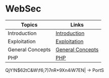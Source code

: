 # WebSec

| Topics | Links | 
| ------ | ----- |
| Introduction | [Introduction](https://github.com/winters0x64/WebSec/tree/main/Introductory%20concepts) | 
| Exploitation | [Exploitation](https://github.com/winters0x64/WebSec/tree/main/Exploitation) | 
| General Concepts | [General Concepts](https://github.com/winters0x64/WebSec/tree/main/General) | 
| PHP | [PHP](https://github.com/winters0x64/WebSec/tree/main/PHP) |



QjY!N$62tC&W\f6;7)7nR*9Xn4iW7EN| -> PortS




